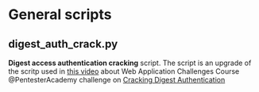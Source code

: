 # General scripts
## digest_auth_crack.py  
  **Digest access authentication cracking** script. The script is an upgrade of the scritp used in [this video](https://www.youtube.com/watch?v=V-7M_6en5CM) about Web Application Challenges Course @PentesterAcademy challenge on [Cracking Digest Authentication](https://www.youtube.com/watch?time_continue=95&v=UVu54EUGtZo)
